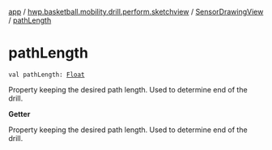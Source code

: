 [app](../../index.md) / [hwp.basketball.mobility.drill.perform.sketchview](../index.md) / [SensorDrawingView](index.md) / [pathLength](.)

# pathLength

`val pathLength: `[`Float`](https://kotlinlang.org/api/latest/jvm/stdlib/kotlin/-float/index.html)

Property keeping the desired path length. Used to determine end of the drill.

**Getter**

Property keeping the desired path length. Used to determine end of the drill.


